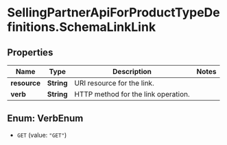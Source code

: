 # SellingPartnerApiForProductTypeDefinitions.SchemaLinkLink

## Properties
Name | Type | Description | Notes
------------ | ------------- | ------------- | -------------
**resource** | **String** | URI resource for the link. | 
**verb** | **String** | HTTP method for the link operation. | 


<a name="VerbEnum"></a>
## Enum: VerbEnum


* `GET` (value: `"GET"`)




